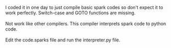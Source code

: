 I coded it in one day to just compile basic spark codes so don't expect it to work perfectly. Switch-case and GOTO functions are missing. <br><br>
Not work like other compilers. This compiler interprets spark code to python code.<br><br>
Edit the code.sparks file and run the interpreter.py file.